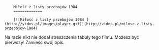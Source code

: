 
        Miłość z listy przebojów 1984 
        =============
        
        [![Miłość z listy przebojów 1984 ](http://vidos.pl/images/player.gif)](http://vidos.pl/milosc-z-listy-przebojow-1984)
        
        
 Na razie nikt nie dodał streszczenia fabuły tego filmu. Możesz być pierwszy! Zamieść swój opis.
    